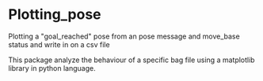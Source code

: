 # Plotting_pose
Plotting a "goal_reached" pose from an pose message and move_base status and write in on a csv file

This package analyze the behaviour of a specific bag file using a matplotlib library in python language.

